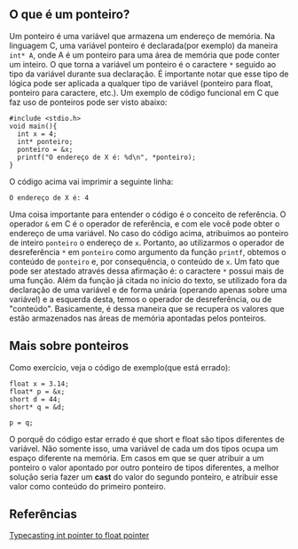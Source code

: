 ## O que é um ponteiro?
Um ponteiro é uma variável que armazena um endereço de memória. Na linguagem C, uma variável ponteiro é
declarada(por exemplo) da maneira `int* A`, onde A é um ponteiro para uma área de memória que pode conter um inteiro.
O que torna a variável um ponteiro é o caractere `*` seguido ao tipo da variável durante sua declaração. É importante
notar que esse tipo de lógica pode ser aplicada a qualquer tipo de variável (ponteiro para float, ponteiro para caractere, etc.).
Um exemplo de código funcional em C que faz uso de ponteiros pode ser visto abaixo:

```
#include <stdio.h>
void main(){
  int x = 4;
  int* ponteiro;
  ponteiro = &x;
  printf("O endereço de X é: %d\n", *ponteiro);
}
```

O código acima vai imprimir a seguinte linha:

```
O endereço de X é: 4
```

Uma coisa importante para entender o código é o conceito de referência. O operador `&` em C é o operador de referência,
e com ele você pode obter o endereço de uma variável. No caso do código acima, atribuimos ao ponteiro de inteiro `ponteiro`
o endereço de `x`. Portanto, ao utilizarmos o operador de desreferência `*` em `ponteiro` como argumento da função `printf`,
obtemos o conteúdo de `ponteiro` e, por consequência, o conteúdo de `x`. Um fato que pode ser atestado através dessa afirmação
é: o caractere `*` possui mais de uma função. Além da função já citada no início do texto, se utilizado fora da declaração de uma
variável e de forma unária (operando apenas sobre uma variável) e a esquerda desta, temos o operador de desreferência, ou de "conteúdo".
Basicamente, é dessa maneira que se recupera os valores que estão armazenados nas áreas de memória apontadas pelos ponteiros.


## Mais sobre ponteiros

Como exercício, veja o código de exemplo(que está errado):

```
float x = 3.14;
float* p = &x;
short d = 44;
short* q = &d;

p = q;
```

O porquê do código estar errado é que short e float são tipos diferentes de variável. Não somente isso, uma variável de cada
um dos tipos ocupa um espaço diferente na memória. Em casos em que se quer atribuir a um ponteiro o valor apontado por outro ponteiro
de tipos diferentes, a melhor solução seria fazer um **cast** do valor do segundo ponteiro, e atribuir esse valor como conteúdo do
primeiro ponteiro.

## Referências
[Typecasting int pointer to float pointer](https://stackoverflow.com/questions/30276645/typecasting-int-pointer-to-float-pointer)
